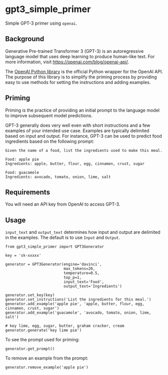 # gpt3_simple_primer

Simple GPT-3 primer using `openai`.

## Background

Generative Pre-trained Transformer 3 (GPT-3) is an autoregressive language model that uses deep learning to produce human-like text. For more information, visit https://openai.com/blog/openai-api/.

The [OpenAI Python library](https://github.com/openai/openai-python) is the official Python wrapper for the OpenAI API. The purpose of this library is to simplify the priming process by providing easy to use methods for setting the instructions and adding examples.

## Priming

Priming is the practice of providing an initial prompt to the language model to improve subsequent model predictions.

GPT-3 generally does very well even with short instructions and a few examples of your intended use case. Examples are typically delimited based on input and output. For instance, GPT-3 can be used to predict food ingredients based on the following prompt:

```
Given the name of a food, list the ingredients used to make this meal.

Food: apple pie
Ingredients: apple, butter, flour, egg, cinnamon, crust, sugar

Food: guacamole
Ingredients: avocado, tomato, onion, lime, salt
```

## Requirements

You will need an API key from OpenAI to access GPT-3.

## Usage

`input_text` and `output_text` determines how input and output are delimited in the examples. The default is to use `Input` and `Output`.

```
from gpt3_simple_primer import GPT3Generator

key = 'sk-xxxxx'

generator = GPT3Generator(engine='davinci',
                          max_tokens=20,
                          temperature=0.5,
                          top_p=1,
                          input_text='Food',
                          output_text='Ingredients')

generator.set_key(key)
generator.set_instructions('List the ingredients for this meal.')
generator.add_example('apple pie', 'apple, butter, flour, egg, cinnamon, crust, sugar')
generator.add_example('guacamole', 'avocado, tomato, onion, lime, salt')

# key lime, egg, sugar, butter, graham cracker, cream
generator.generate('key lime pie')
```

To see the prompt used for priming:

```
generator.get_prompt()
```

To remove an example from the prompt:

```
generator.remove_example('apple pie')
```